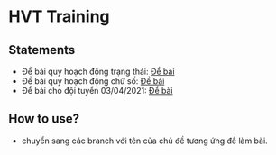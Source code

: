 # HVT Training
## Statements
+ Đề bài quy hoạch động trạng thái: [Đề bài](./statements_DpBitmasks/statements.pdf)
+ Đề bài quy hoạch động chữ số: [Đề bài](./statements_DpDigits/statements.pdf)
+ Đề bài cho đội tuyển 03/04/2021: [Đề bài](./statements_DT20210403/DT20210403.pdf)
## How to use?
+ chuyển sang các branch với tên của chủ đề tương ứng để làm bài.
